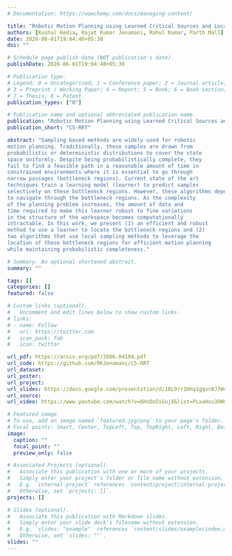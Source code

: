 ```yaml
---
# Documentation: https://wowchemy.com/docs/managing-content/

title: "Robotic Motion Planning using Learned Critical Sources and Local Sampling"
authors: [Kushal Kedia, Rajat Kumar Jenamani, Rahul Kumar, Parth Mall]
date: 2020-06-01T19:04:40+05:30
doi: ""

# Schedule page publish date (NOT publication's date).
publishDate: 2020-06-01T19:04:40+05:30

# Publication type.
# Legend: 0 = Uncategorized; 1 = Conference paper; 2 = Journal article;
# 3 = Preprint / Working Paper; 4 = Report; 5 = Book; 6 = Book section;
# 7 = Thesis; 8 = Patent
publication_types: ["0"]

# Publication name and optional abbreviated publication name.
publication: "Robotic Motion Planning using Learned Critical Sources and Local Sampling"
publication_short: "CS-RRT"

abstract: "Sampling based methods are widely used for robotic
motion planning. Traditionally, these samples are drawn from
probabilistic or deterministic distributions to cover the state
space uniformly. Despite being probabilistically complete, they
fail to find a feasible path in a reasonable amount of time in
constrained environments where it is essential to go through
narrow passages (bottleneck regions). Current state of the art
techniques train a learning model (learner) to predict samples
selectively on these bottleneck regions. However, these algorithms depend completely on samples generated by this learner
to navigate through the bottleneck regions. As the complexity
of the planning problem increases, the amount of data and
time required to make this learner robust to fine variations
in the structure of the workspace becomes computationally
intractable. In this work, we present (1) an efficient and robust
method to use a learner to locate the bottleneck regions and (2)
two algorithms that use local sampling methods to leverage the
location of these bottleneck regions for efficient motion planning
while maintaining probabilistic completeness."

# Summary. An optional shortened abstract.
summary: ""

tags: []
categories: []
featured: false

# Custom links (optional).
#   Uncomment and edit lines below to show custom links.
# links:
# - name: Follow
#   url: https://twitter.com
#   icon_pack: fab
#   icon: twitter

url_pdf: https://arxiv.org/pdf/2006.04194.pdf
url_code: https://github.com/RKJenamani/CS-RRT
url_dataset:
url_poster:
url_project:
url_slides: https://docs.google.com/presentation/d/16L9rr1Hhq1gqvrBJ7WcBEhlO0YKxwb0q/edit#slide=id.g876fe6ba8d_0_83
url_source:
url_video: https://www.youtube.com/watch?v=6HsDo5iGuj8&list=PLxaHxu3OWUZFy7coQwiZfYrK1XGJfwHUf&index=4&t=0s

# Featured image
# To use, add an image named `featured.jpg/png` to your page's folder. 
# Focal points: Smart, Center, TopLeft, Top, TopRight, Left, Right, BottomLeft, Bottom, BottomRight.
image:
  caption: ""
  focal_point: ""
  preview_only: false

# Associated Projects (optional).
#   Associate this publication with one or more of your projects.
#   Simply enter your project's folder or file name without extension.
#   E.g. `internal-project` references `content/project/internal-project/index.md`.
#   Otherwise, set `projects: []`.
projects: []

# Slides (optional).
#   Associate this publication with Markdown slides.
#   Simply enter your slide deck's filename without extension.
#   E.g. `slides: "example"` references `content/slides/example/index.md`.
#   Otherwise, set `slides: ""`.
slides: ""
---
```


